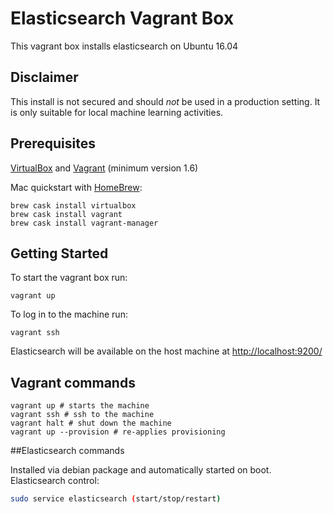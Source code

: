 # Elasticsearch Vagrant Box

This vagrant box installs elasticsearch on Ubuntu 16.04 

## Disclaimer

This install is not secured and should *not* be used in a production setting. It is only suitable for local machine learning activities.

## Prerequisites

[VirtualBox](https://www.virtualbox.org/) and [Vagrant](http://www.vagrantup.com/) (minimum version 1.6)

Mac quickstart with [HomeBrew](http://brew.sh/):
```
brew cask install virtualbox
brew cask install vagrant
brew cask install vagrant-manager
```

## Getting Started

To start the vagrant box run:
```
vagrant up
```
To log in to the machine run:
```
vagrant ssh
```
Elasticsearch will be available on the host machine at [http://localhost:9200/](http://localhost:9200/) 

## Vagrant commands

```
vagrant up # starts the machine
vagrant ssh # ssh to the machine
vagrant halt # shut down the machine
vagrant up --provision # re-applies provisioning
```

##Elasticsearch commands

Installed via debian package and automatically started on boot.
Elasticsearch control:
```bash
sudo service elasticsearch (start/stop/restart)
```
